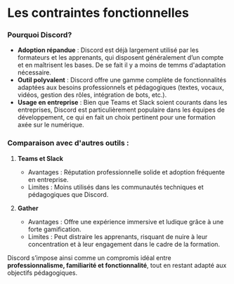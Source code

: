 # Les contraintes fonctionnelles

### Pourquoi Discord?  

- **Adoption répandue** : Discord est déjà largement utilisé par les formateurs et les apprenants, qui disposent généralement d’un compte et en maîtrisent les bases. De se fait il y a moins de temms d'adaptation nécessaire.
- **Outil polyvalent** : Discord offre une gamme complète de fonctionnalités adaptées aux besoins professionnels et pédagogiques (textes, vocaux, vidéos, gestion des rôles, intégration de bots, etc.).  
- **Usage en entreprise** : Bien que Teams et Slack soient courants dans les entreprises, Discord est particulièrement populaire dans les équipes de développement, ce qui en fait un choix pertinent pour une formation axée sur le numérique.  

### Comparaison avec d'autres outils :  
1. **Teams et Slack**  
   - Avantages : Réputation professionnelle solide et adoption fréquente en entreprise.  
   - Limites : Moins utilisés dans les communautés techniques et pédagogiques que Discord.  

2. **Gather**  
   - Avantages : Offre une expérience immersive et ludique grâce à une forte gamification.  
   - Limites : Peut distraire les apprenants, risquant de nuire à leur concentration et à leur engagement dans le cadre de la formation.  

Discord s’impose ainsi comme un compromis idéal entre **professionnalisme, familiarité et fonctionnalité**, tout en restant adapté aux objectifs pédagogiques.  
